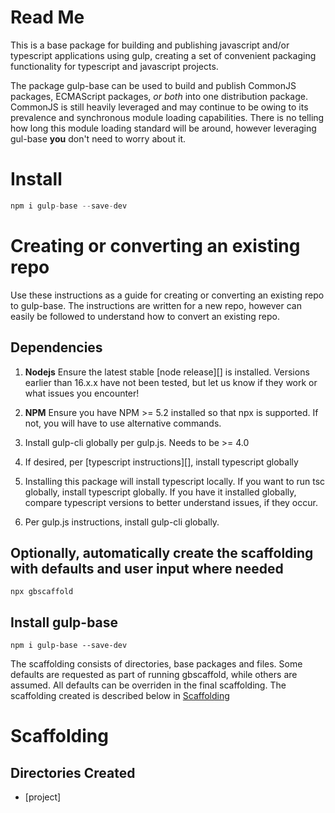 # Read Me

This is a base package for building and publishing javascript and/or typescript applications using gulp, creating a
set of convenient packaging functionality for typescript and javascript projects.

The package gulp-base can be used to build and publish CommonJS packages, ECMAScript packages, _or both_ into one
distribution package. CommonJS is still heavily leveraged and may continue to be owing to its prevalence and
synchronous module loading capabilities. There is no telling how long this module loading standard will be around,
however leveraging gul-base **you** don't need to worry about it.

# Install

```` javascript
npm i gulp-base --save-dev
````

# Creating or converting an existing repo

Use these instructions as a guide for creating or converting an existing repo to gulp-base. The instructions are
written for a new repo, however can easily be followed to understand how to convert an existing repo.

## Dependencies

1. **Nodejs** Ensure the latest stable [node release][] is installed. Versions
   earlier than 16.x.x have not been tested, but let us know if they work or what issues you encounter!
2. **NPM** Ensure you have  NPM >= 5.2 installed so that npx is supported.  If not, you will have to use alternative 
   commands.
3. Install gulp-cli globally per gulp.js.  Needs to be >= 4.0
4. If desired, per [typescript instructions][], install typescript globally

3. Installing this package will install typescript locally.  If you want to run tsc globally, install typescript 
   globally. If you have it installed globally, compare typescript versions to better understand issues, if they occur.
4. Per gulp.js instructions, install gulp-cli globally.

## Optionally, automatically create the scaffolding with defaults and user input where needed

```` 
npx gbscaffold
````

## Install gulp-base

```` 
npm i gulp-base --save-dev
````



The scaffolding consists of directories, base packages and files.  Some defaults are requested as part of running 
gbscaffold, while others are assumed.  All defaults can be overriden in the final scaffolding.  The scaffolding 
created is described below in [Scaffolding][]





# Scaffolding

## Directories Created

- [project]





[//]: # (Page Links)

[node-release]:               https://www.nodejs.org
[typescript-instructions]:    https://www.typescriptlang.org/download
[scaffolding]:                #scaffolding
